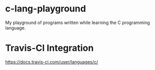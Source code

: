 # c-lang-playground
My playground of programs written while learning the C programming language.

# Travis-CI Integration
https://docs.travis-ci.com/user/languages/c/